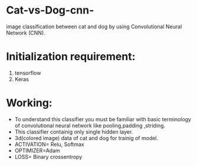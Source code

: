 # Cat-vs-Dog-cnn-
image classification between cat and dog by using Convolutional Neural Network (CNN).
# Initialization requirement:
1. tensorflow
2. Keras
# Working:
- To understand this classifier you must be familiar with basic terminology of convolutional neural network like pooling,padding ,striding.
- This classifier containig only single hidden layer.
- 3d(colored image) data of cat and dog for trainig of model.
- ACTIVATION= Relu, Softmax
- OPTIMIZER=Adam
- LOSS= Binary crossentropy
